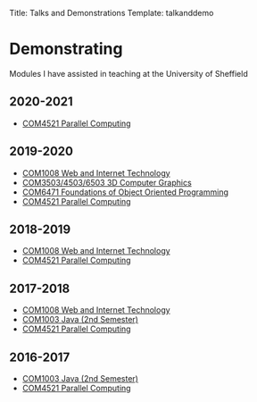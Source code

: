 Title: Talks and Demonstrations
Template: talkanddemo


<!-- Talks section is handled by the html/template site, which automatically draws from "Talks" articles -->

# Demonstrating
Modules I have assisted in teaching at the University of Sheffield

## 2020-2021

- [COM4521 Parallel Computing](http://paulrichmond.shef.ac.uk/teaching/COM4521/)

## 2019-2020

- [COM1008 Web and Internet Technology](https://www.dcs.sheffield.ac.uk/intranet/teaching/public/modules/level1/com1008.html)
- [COM3503/4503/6503 3D Computer Graphics](https://www.sheffield.ac.uk/meng-engineering/current/modules/com4503#tab00)
- [COM6471 Foundations of Object Oriented Programming](https://www.dcs.sheffield.ac.uk/intranet/teaching/public/modules/msc/com6471.html)
- [COM4521 Parallel Computing](http://paulrichmond.shef.ac.uk/teaching/COM4521/)

## 2018-2019

- [COM1008 Web and Internet Technology](https://www.dcs.sheffield.ac.uk/intranet/teaching/public/modules/level1/com1008.html)
- [COM4521 Parallel Computing](http://paulrichmond.shef.ac.uk/teaching/COM4521/)

## 2017-2018

- [COM1008 Web and Internet Technology](https://www.dcs.sheffield.ac.uk/intranet/teaching/public/modules/level1/com1008.html)
- [COM1003 Java (2nd Semester)](https://www.dcs.shef.ac.uk/intranet/teaching/public/modules/level1/com1003.html)
- [COM4521 Parallel Computing](http://paulrichmond.shef.ac.uk/teaching/COM4521/)

## 2016-2017

- [COM1003 Java (2nd Semester)](https://www.dcs.shef.ac.uk/intranet/teaching/public/modules/level1/com1003.html)
- [COM4521 Parallel Computing](http://paulrichmond.shef.ac.uk/teaching/COM4521/)
